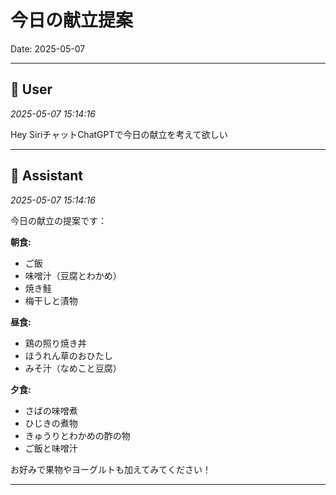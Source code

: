 # 今日の献立提案

Date: 2025-05-07

---

## 👤 User
*2025-05-07 15:14:16*

Hey SiriチャットChatGPTで今日の献立を考えて欲しい

---

## 🤖 Assistant
*2025-05-07 15:14:16*

今日の献立の提案です：

**朝食:**
- ご飯
- 味噌汁（豆腐とわかめ）
- 焼き鮭
- 梅干しと漬物

**昼食:**
- 鶏の照り焼き丼
- ほうれん草のおひたし
- みそ汁（なめこと豆腐）

**夕食:**
- さばの味噌煮
- ひじきの煮物
- きゅうりとわかめの酢の物
- ご飯と味噌汁

お好みで果物やヨーグルトも加えてみてください！

---
